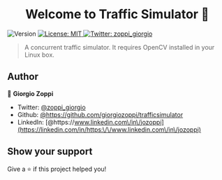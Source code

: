 <h1 align="center">Welcome to Traffic Simulator 👋</h1>
<p>
  <img alt="Version" src="https://img.shields.io/badge/version-0.0.1-blue.svg?cacheSeconds=2592000" />
  <a href="#" target="_blank">
    <img alt="License: MIT" src="https://img.shields.io/badge/License-MIT-yellow.svg" />
  </a>
  <a href="https://twitter.com/zoppi_giorgio" target="_blank">
    <img alt="Twitter: zoppi_giorgio" src="https://img.shields.io/twitter/follow/zoppi_giorgio.svg?style=social" />
  </a>
</p>

> A concurrent traffic simulator. It requires OpenCV installed in your Linux box.

## Author

👤 **Giorgio Zoppi**

* Twitter: [@zoppi_giorgio](https://twitter.com/zoppi_giorgio)
* Github: [@https:\/\/github.com\/giorgiozoppi\/trafficsimulator](https://github.com/https:\/\/github.com\/trafficsimulator)
* LinkedIn: [@https:\/\/www.linkedin.com\/in\/jozoppi](https://linkedin.com/in/https:\/\/www.linkedin.com\/in\/jozoppi)

## Show your support

Give a ⭐️ if this project helped you!


